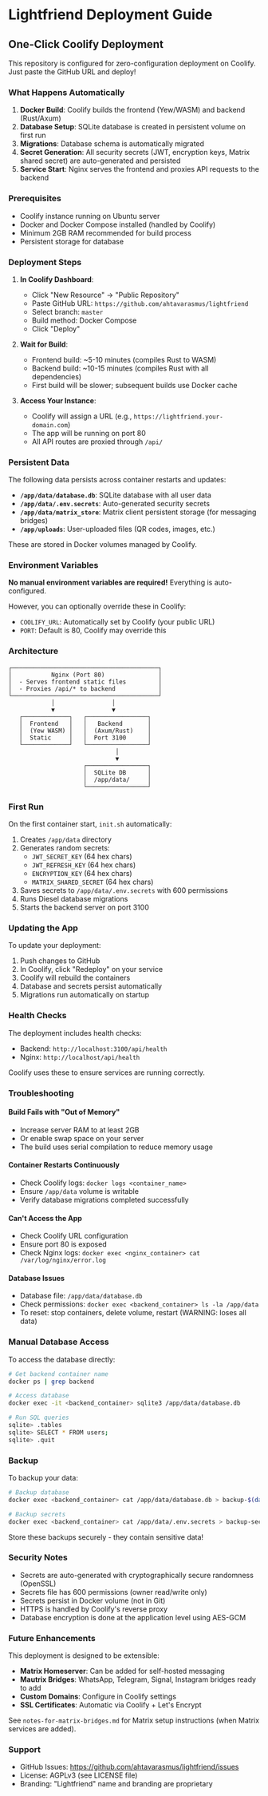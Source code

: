 # Lightfriend Deployment Guide

## One-Click Coolify Deployment

This repository is configured for zero-configuration deployment on Coolify. Just paste the GitHub URL and deploy!

### What Happens Automatically

1. **Docker Build**: Coolify builds the frontend (Yew/WASM) and backend (Rust/Axum)
2. **Database Setup**: SQLite database is created in persistent volume on first run
3. **Migrations**: Database schema is automatically migrated
4. **Secret Generation**: All security secrets (JWT, encryption keys, Matrix shared secret) are auto-generated and persisted
5. **Service Start**: Nginx serves the frontend and proxies API requests to the backend

### Prerequisites

- Coolify instance running on Ubuntu server
- Docker and Docker Compose installed (handled by Coolify)
- Minimum 2GB RAM recommended for build process
- Persistent storage for database

### Deployment Steps

1. **In Coolify Dashboard**:
   - Click "New Resource" → "Public Repository"
   - Paste GitHub URL: `https://github.com/ahtavarasmus/lightfriend`
   - Select branch: `master`
   - Build method: Docker Compose
   - Click "Deploy"

2. **Wait for Build**:
   - Frontend build: ~5-10 minutes (compiles Rust to WASM)
   - Backend build: ~10-15 minutes (compiles Rust with all dependencies)
   - First build will be slower; subsequent builds use Docker cache

3. **Access Your Instance**:
   - Coolify will assign a URL (e.g., `https://lightfriend.your-domain.com`)
   - The app will be running on port 80
   - All API routes are proxied through `/api/`

### Persistent Data

The following data persists across container restarts and updates:

- **`/app/data/database.db`**: SQLite database with all user data
- **`/app/data/.env.secrets`**: Auto-generated security secrets
- **`/app/data/matrix_store`**: Matrix client persistent storage (for messaging bridges)
- **`/app/uploads`**: User-uploaded files (QR codes, images, etc.)

These are stored in Docker volumes managed by Coolify.

### Environment Variables

**No manual environment variables are required!** Everything is auto-configured.

However, you can optionally override these in Coolify:
- `COOLIFY_URL`: Automatically set by Coolify (your public URL)
- `PORT`: Default is 80, Coolify may override this

### Architecture

```
┌─────────────────────────────────────────┐
│           Nginx (Port 80)               │
│  - Serves frontend static files         │
│  - Proxies /api/* to backend            │
└─────────────────────────────────────────┘
            │                │
            ▼                ▼
   ┌─────────────┐   ┌─────────────────┐
   │  Frontend   │   │   Backend       │
   │  (Yew WASM) │   │  (Axum/Rust)    │
   │  Static     │   │  Port 3100      │
   └─────────────┘   └─────────────────┘
                              │
                              ▼
                     ┌─────────────────┐
                     │  SQLite DB      │
                     │  /app/data/     │
                     └─────────────────┘
```

### First Run

On the first container start, `init.sh` automatically:

1. Creates `/app/data` directory
2. Generates random secrets:
   - `JWT_SECRET_KEY` (64 hex chars)
   - `JWT_REFRESH_KEY` (64 hex chars)
   - `ENCRYPTION_KEY` (64 hex chars)
   - `MATRIX_SHARED_SECRET` (64 hex chars)
3. Saves secrets to `/app/data/.env.secrets` with 600 permissions
4. Runs Diesel database migrations
5. Starts the backend server on port 3100

### Updating the App

To update your deployment:

1. Push changes to GitHub
2. In Coolify, click "Redeploy" on your service
3. Coolify will rebuild the containers
4. Database and secrets persist automatically
5. Migrations run automatically on startup

### Health Checks

The deployment includes health checks:
- Backend: `http://localhost:3100/api/health`
- Nginx: `http://localhost/api/health`

Coolify uses these to ensure services are running correctly.

### Troubleshooting

#### Build Fails with "Out of Memory"
- Increase server RAM to at least 2GB
- Or enable swap space on your server
- The build uses serial compilation to reduce memory usage

#### Container Restarts Continuously
- Check Coolify logs: `docker logs <container_name>`
- Ensure `/app/data` volume is writable
- Verify database migrations completed successfully

#### Can't Access the App
- Check Coolify URL configuration
- Ensure port 80 is exposed
- Check Nginx logs: `docker exec <nginx_container> cat /var/log/nginx/error.log`

#### Database Issues
- Database file: `/app/data/database.db`
- Check permissions: `docker exec <backend_container> ls -la /app/data`
- To reset: stop containers, delete volume, restart (WARNING: loses all data)

### Manual Database Access

To access the database directly:

```bash
# Get backend container name
docker ps | grep backend

# Access database
docker exec -it <backend_container> sqlite3 /app/data/database.db

# Run SQL queries
sqlite> .tables
sqlite> SELECT * FROM users;
sqlite> .quit
```

### Backup

To backup your data:

```bash
# Backup database
docker exec <backend_container> cat /app/data/database.db > backup-$(date +%Y%m%d).db

# Backup secrets
docker exec <backend_container> cat /app/data/.env.secrets > backup-secrets.env
```

Store these backups securely - they contain sensitive data!

### Security Notes

- Secrets are auto-generated with cryptographically secure randomness (OpenSSL)
- Secrets file has 600 permissions (owner read/write only)
- Secrets persist in Docker volume (not in Git)
- HTTPS is handled by Coolify's reverse proxy
- Database encryption is done at the application level using AES-GCM

### Future Enhancements

This deployment is designed to be extensible:
- **Matrix Homeserver**: Can be added for self-hosted messaging
- **Mautrix Bridges**: WhatsApp, Telegram, Signal, Instagram bridges ready to add
- **Custom Domains**: Configure in Coolify settings
- **SSL Certificates**: Automatic via Coolify + Let's Encrypt

See `notes-for-matrix-bridges.md` for Matrix setup instructions (when Matrix services are added).

### Support

- GitHub Issues: https://github.com/ahtavarasmus/lightfriend/issues
- License: AGPLv3 (see LICENSE file)
- Branding: "Lightfriend" name and branding are proprietary

